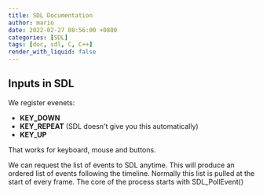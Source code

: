 ```yaml
---
title: SDL Documentation
author: mario
date: 2022-02-27 08:56:00 +0800
categories: [SDL]
tags: [doc, sdl, C, C++]
render_with_liquid: false
---
```


## Inputs in SDL 

We register evenets: 

- **KEY_DOWN** 
- **KEY_REPEAT** (SDL doesn't give you this automatically) 
- **KEY_UP** 

That works for keyboard, mouse and buttons.

We can request the list of events to SDL anytime. This will produce an ordered list of events following the timeline. Normally this list is pulled at the start of every frame. The core of the process starts with SDL_PollEvent()